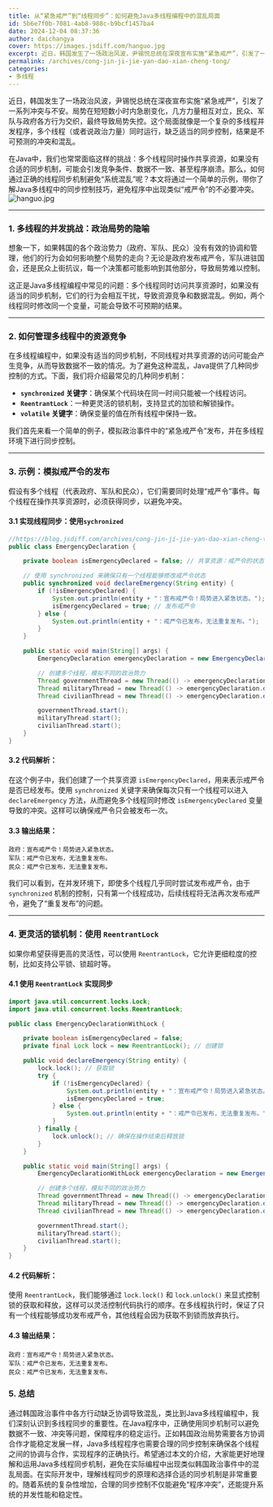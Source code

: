 ```yaml
---
title: 从“紧急戒严”到“线程同步”：如何避免Java多线程编程中的混乱局面
id: 5b6e7f0b-7081-4ab8-988c-b9bcf1457ba4
date: 2024-12-04 08:37:36
author: daichangya
cover: https://images.jsdiff.com/hanguo.jpg
excerpt: 近日，韩国发生了一场政治风波，尹锡悦总统在深夜宣布实施“紧急戒严”，引发了一系列冲突与不安。局势在短短数小时内急剧变化，几方力量相互对立，民众、军队与政府各方行为交织，最终导致局势失控。这个局面就像是一个复杂的多线程并发程序，多个线程（或者说政治力量）同时运行，缺乏适当的同步控制，结果是不可预测的冲
permalink: /archives/cong-jin-ji-jie-yan-dao-xian-cheng-tong/
categories:
- 多线程
---
```


近日，韩国发生了一场政治风波，尹锡悦总统在深夜宣布实施“紧急戒严”，引发了一系列冲突与不安。局势在短短数小时内急剧变化，几方力量相互对立，民众、军队与政府各方行为交织，最终导致局势失控。这个局面就像是一个复杂的多线程并发程序，多个线程（或者说政治力量）同时运行，缺乏适当的同步控制，结果是不可预测的冲突和混乱。

在Java中，我们也常常面临这样的挑战：多个线程同时操作共享资源，如果没有合适的同步机制，可能会引发竞争条件、数据不一致、甚至程序崩溃。那么，如何通过正确的线程同步机制避免“系统混乱”呢？本文将通过一个简单的示例，带你了解Java多线程中的同步控制技巧，避免程序中出现类似“戒严令”的不必要冲突。
![hanguo.jpg](https://images.jsdiff.com/hanguo.jpg)

---

### 1. **多线程的并发挑战：政治局势的隐喻**
<separator></separator>
想象一下，如果韩国的各个政治势力（政府、军队、民众）没有有效的协调和管理，他们的行为会如何影响整个局势的走向？无论是政府发布戒严令，军队进驻国会，还是民众上街抗议，每一个决策都可能影响到其他部分，导致局势难以控制。

这正是Java多线程编程中常见的问题：多个线程同时访问共享资源时，如果没有适当的同步机制，它们的行为会相互干扰，导致资源竞争和数据混乱。例如，两个线程同时修改同一个变量，可能会导致不可预期的结果。

---

### 2. **如何管理多线程中的资源竞争**

在多线程编程中，如果没有适当的同步机制，不同线程对共享资源的访问可能会产生竞争，从而导致数据不一致的情况。为了避免这种混乱，Java提供了几种同步控制的方式。下面，我们将介绍最常见的几种同步机制：

- **`synchronized` 关键字**：确保某个代码块在同一时间只能被一个线程访问。
- **`ReentrantLock`**：一种更灵活的锁机制，支持显式的加锁和解锁操作。
- **`volatile` 关键字**：确保变量的值在所有线程中保持一致。

我们首先来看一个简单的例子，模拟政治事件中的“紧急戒严令”发布，并在多线程环境下进行同步控制。

---

### 3. **示例：模拟戒严令的发布**

假设有多个线程（代表政府、军队和民众），它们需要同时处理“戒严令”事件。每个线程在操作共享资源时，必须获得同步，以避免冲突。

#### 3.1 **实现线程同步：使用`sychronized`**

```java
//https://blog.jsdiff.com/archives/cong-jin-ji-jie-yan-dao-xian-cheng-tong-bu
public class EmergencyDeclaration {

    private boolean isEmergencyDeclared = false; // 共享资源：戒严令的状态

    // 使用 synchronized 来确保只有一个线程能够修改戒严令状态
    public synchronized void declareEmergency(String entity) {
        if (!isEmergencyDeclared) {
            System.out.println(entity + "：宣布戒严令！局势进入紧急状态。");
            isEmergencyDeclared = true; // 发布戒严令
        } else {
            System.out.println(entity + "：戒严令已发布，无法重复发布。");
        }
    }

    public static void main(String[] args) {
        EmergencyDeclaration emergencyDeclaration = new EmergencyDeclaration();

        // 创建多个线程，模拟不同的政治势力
        Thread governmentThread = new Thread(() -> emergencyDeclaration.declareEmergency("政府"));
        Thread militaryThread = new Thread(() -> emergencyDeclaration.declareEmergency("军队"));
        Thread civilianThread = new Thread(() -> emergencyDeclaration.declareEmergency("民众"));

        governmentThread.start();
        militaryThread.start();
        civilianThread.start();
    }
}
```

#### 3.2 **代码解析：**

在这个例子中，我们创建了一个共享资源 `isEmergencyDeclared`，用来表示戒严令是否已经发布。使用 `synchronized` 关键字来确保每次只有一个线程可以进入 `declareEmergency` 方法，从而避免多个线程同时修改 `isEmergencyDeclared` 变量导致的冲突。这样可以确保戒严令只会被发布一次。

#### 3.3 **输出结果：**

```
政府：宣布戒严令！局势进入紧急状态。
军队：戒严令已发布，无法重复发布。
民众：戒严令已发布，无法重复发布。
```

我们可以看到，在并发环境下，即使多个线程几乎同时尝试发布戒严令，由于 `synchronized` 机制的控制，只有第一个线程成功，后续线程将无法再次发布戒严令，避免了“重复发布”的问题。

---

### 4. **更灵活的锁机制：使用 `ReentrantLock`**

如果你希望获得更高的灵活性，可以使用 `ReentrantLock`，它允许更细粒度的控制，比如支持公平锁、锁超时等。

#### 4.1 **使用 `ReentrantLock` 实现同步**

```java
import java.util.concurrent.locks.Lock;
import java.util.concurrent.locks.ReentrantLock;

public class EmergencyDeclarationWithLock {

    private boolean isEmergencyDeclared = false;
    private final Lock lock = new ReentrantLock(); // 创建锁

    public void declareEmergency(String entity) {
        lock.lock(); // 获取锁
        try {
            if (!isEmergencyDeclared) {
                System.out.println(entity + "：宣布戒严令！局势进入紧急状态。");
                isEmergencyDeclared = true;
            } else {
                System.out.println(entity + "：戒严令已发布，无法重复发布。");
            }
        } finally {
            lock.unlock(); // 确保在操作结束后释放锁
        }
    }

    public static void main(String[] args) {
        EmergencyDeclarationWithLock emergencyDeclaration = new EmergencyDeclarationWithLock();

        // 创建多个线程，模拟不同的政治势力
        Thread governmentThread = new Thread(() -> emergencyDeclaration.declareEmergency("政府"));
        Thread militaryThread = new Thread(() -> emergencyDeclaration.declareEmergency("军队"));
        Thread civilianThread = new Thread(() -> emergencyDeclaration.declareEmergency("民众"));

        governmentThread.start();
        militaryThread.start();
        civilianThread.start();
    }
}
```

#### 4.2 **代码解析：**

使用 `ReentrantLock`，我们能够通过 `lock.lock()` 和 `lock.unlock()` 来显式控制锁的获取和释放，这样可以灵活控制代码执行的顺序。在多线程执行时，保证了只有一个线程能够成功发布戒严令，其他线程会因为获取不到锁而放弃执行。

#### 4.3 **输出结果：**

```
政府：宣布戒严令！局势进入紧急状态。
军队：戒严令已发布，无法重复发布。
民众：戒严令已发布，无法重复发布。
```

### 5. 总结

通过韩国政治事件中各方行动缺乏协调导致混乱，类比到Java多线程编程中，我们深刻认识到多线程同步的重要性。在Java程序中，正确使用同步机制可以避免数据不一致、冲突等问题，保障程序的稳定运行。正如韩国政治局势需要各方协调合作才能稳定发展一样，Java多线程程序也需要合理的同步控制来确保各个线程之间的协调与合作，实现程序的正确执行。希望通过本文的介绍，大家能更好地理解和运用Java多线程同步机制，避免在实际编程中出现类似韩国政治事件中的混乱局面。在实际开发中，理解线程同步的原理和选择合适的同步机制是非常重要的。随着系统的复杂性增加，合理的同步控制不仅能避免“程序冲突”，还能提升系统的并发性能和稳定性。